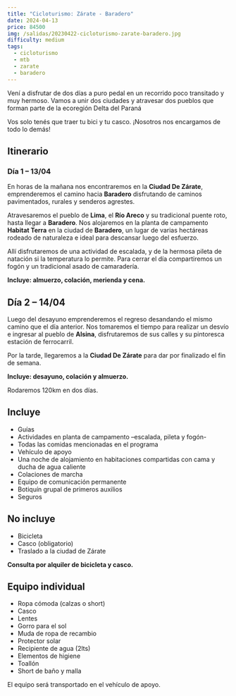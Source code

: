 ```yaml
---
title: "Cicloturismo: Zárate - Baradero"
date: 2024-04-13
price: 84500
img: /salidas/20230422-cicloturismo-zarate-baradero.jpg
difficulty: medium
tags:
  - cicloturismo
  - mtb
  - zarate
  - baradero
---
```


Vení a disfrutar de dos días a puro pedal en un recorrido poco transitado y muy hermoso. Vamos a unir dos ciudades y atravesar dos pueblos que forman parte de la ecoregión Delta del Paraná

Vos solo tenés que traer tu bici y tu casco. ¡Nosotros nos encargamos de todo lo demás!

## Itinerario

### Día 1 – 13/04

En horas de la mañana nos encontraremos en la **Ciudad De Zárate**, emprenderemos el camino hacia **Baradero** disfrutando de caminos pavimentados, rurales y senderos agrestes.

Atravesaremos el pueblo de **Lima**, el **Río Areco** y su tradicional puente roto, hasta llegar a **Baradero**.
Nos alojaremos en la planta de campamento **Habitat Terra** en la ciudad de **Baradero**, un lugar de varias hectáreas rodeado de naturaleza e ideal para descansar luego del esfuerzo.

Allí disfrutaremos de una actividad de escalada, y de la hermosa pileta de natación si la temperatura lo permite. Para cerrar el día compartiremos un fogón y un tradicional asado de camaradería.

**Incluye: almuerzo, colación, merienda y cena.**

## Día 2 – 14/04

Luego del desayuno emprenderemos el regreso desandando el mismo camino que el día anterior. Nos tomaremos el tiempo para realizar un desvío e ingresar al pueblo de **Alsina**, disfrutaremos de sus calles y su pintoresca estación de ferrocarril.

Por la tarde, llegaremos a la **Ciudad De Zárate** para dar por finalizado el fin de semana.

**Incluye: desayuno, colación y almuerzo.**

Rodaremos 120km en dos días.

## Incluye

- Guías
- Actividades en planta de campamento –escalada, pileta y fogón-
- Todas las comidas mencionadas en el programa
- Vehículo de apoyo
- Una noche de alojamiento en habitaciones compartidas con cama y ducha de agua caliente
- Colaciones de marcha
- Equipo de comunicación permanente
- Botiquín grupal de primeros auxilios
- Seguros

## No incluye

- Bicicleta
- Casco (obligatorio)
- Traslado a la ciudad de Zárate

**Consulta por alquiler de bicicleta y casco.**

## Equipo individual

- Ropa cómoda (calzas o short)
- Casco
- Lentes
- Gorro para el sol
- Muda de ropa de recambio
- Protector solar
- Recipiente de agua (2lts)
- Elementos de higiene
- Toallón
- Short de baño y malla

El equipo será transportado en el vehículo de apoyo.
